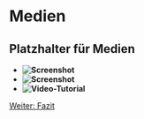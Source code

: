 # Medien

## Platzhalter für Medien
- **![Screenshot](# "Screenshot: Auswahl der Filter im Dynamic Content Bereich.")**
- **![Screenshot](# "Screenshot: Beispielansicht von Bannern mit verschiedenen Filtereinstellungen.")**
- **![Video-Tutorial](# "Video-Tutorial: Schritt-für-Schritt-Anleitung zur Einrichtung des BannerSource Moduls.")**

[Weiter: Fazit](./conclusion.md)
